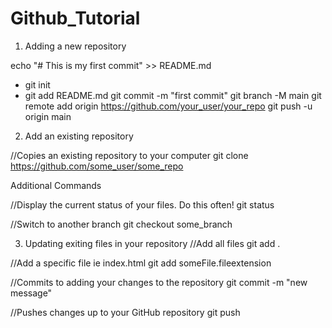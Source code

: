 # Github_Tutorial

1. Adding a new repository

echo "# This is my first commit" >> README.md
* git init
* git add README.md
git commit -m "first commit"
git branch -M main
git remote add origin https://github.com/your_user/your_repo
git push -u origin main

2. Add an existing repository

//Copies an existing repository to your computer
git clone https://github.com/some_user/some_repo

Additional Commands

//Display the current status of your files. Do this often!
git status

//Switch to another branch
git checkout some_branch

3. Updating exiting files in your repository
   //Add all files
   git add .

//Add a specific file ie index.html
git add someFile.fileextension

//Commits to adding your changes to the repository
git commit -m "new message"

//Pushes changes up to your GitHub repository
git push
